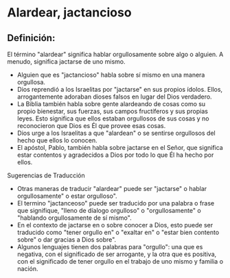 # Alardear, jactancioso

## Definición: 

El término "alardear" significa hablar orgullosamente sobre algo o alguien. A menudo, significa jactarse de uno mismo.

* Alguien que es "jactancioso" habla sobre sí mismo en una manera orgullosa.
* Dios reprendió a los Israelitas por "jactarse" en sus propios ídolos.  Ellos, arrogantemente adoraban dioses falsos en lugar del Dios verdadero.
* La Biblia también habla sobre gente alardeando de cosas como su propio bienestar, sus fuerzas, sus campos fructíferos y sus propias leyes.  Esto significa que ellos estaban orgullosos de sus cosas y no reconocieron que Dios es Él que provee esas cosas.
* Dios urge a los Israelitas a que "alardean" o se sentirse orgullosos del hecho que ellos lo conocen.
* El apóstol, Pablo, también habla sobre jactarse en el Señor, que significa estar contentos y agradecidos a Dios por todo lo que Él ha hecho por ellos.

Sugerencias de Traducción

* Otras maneras de traducir "alardear" puede ser "jactarse" o hablar orgullosamente" o estar orgulloso".
* El termino "jactanceoso" puede ser traducido por una palabra o frase que signifique, "lleno de díalogo orgulloso" o "orgullosamente" o "hablando orgullosamente de sí mismo".
* En el contexto de jactarse en o sobre conocer a Dios, esto puede ser traducido como "tener orgullo en" o "exaltar en" o "estar bien contento sobre" o dar gracias a Dios sobre".
* Algunos lenguajes tienen dos palabras para "orgullo": una que es negativa, con el significado de ser arrogante, y la otra que es positiva, con el significado de tener orgullo en el trabajo de uno mismo y familia o nación.

